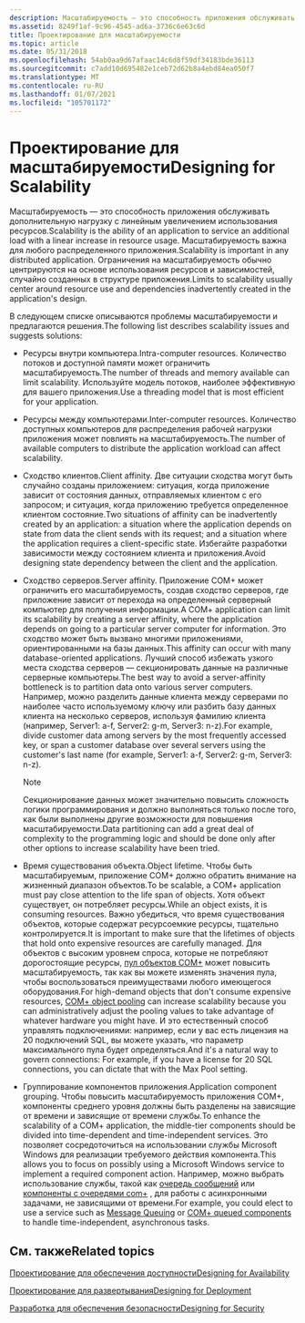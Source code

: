 ```yaml
---
description: Масштабируемость — это способность приложения обслуживать дополнительную нагрузку с линейным увеличением использования ресурсов.
ms.assetid: 8249f1af-9c96-4545-ad6a-3736c6e63c6d
title: Проектирование для масштабируемости
ms.topic: article
ms.date: 05/31/2018
ms.openlocfilehash: 54ab0aa9d67afaac14c6d8f59df34183bde36113
ms.sourcegitcommit: c7add10d695482e1ceb72d62b8a4ebd84ea050f7
ms.translationtype: MT
ms.contentlocale: ru-RU
ms.lasthandoff: 01/07/2021
ms.locfileid: "105701172"
---
```

# <a name="designing-for-scalability"></a><span data-ttu-id="3cfec-103">Проектирование для масштабируемости</span><span class="sxs-lookup"><span data-stu-id="3cfec-103">Designing for Scalability</span></span>

<span data-ttu-id="3cfec-104">Масштабируемость — это способность приложения обслуживать дополнительную нагрузку с линейным увеличением использования ресурсов.</span><span class="sxs-lookup"><span data-stu-id="3cfec-104">Scalability is the ability of an application to service an additional load with a linear increase in resource usage.</span></span> <span data-ttu-id="3cfec-105">Масштабируемость важна для любого распределенного приложения.</span><span class="sxs-lookup"><span data-stu-id="3cfec-105">Scalability is important in any distributed application.</span></span> <span data-ttu-id="3cfec-106">Ограничения на масштабируемость обычно центрируются на основе использования ресурсов и зависимостей, случайно созданных в структуре приложения.</span><span class="sxs-lookup"><span data-stu-id="3cfec-106">Limits to scalability usually center around resource use and dependencies inadvertently created in the application's design.</span></span>

<span data-ttu-id="3cfec-107">В следующем списке описываются проблемы масштабируемости и предлагаются решения.</span><span class="sxs-lookup"><span data-stu-id="3cfec-107">The following list describes scalability issues and suggests solutions:</span></span>

-   <span data-ttu-id="3cfec-108">Ресурсы внутри компьютера.</span><span class="sxs-lookup"><span data-stu-id="3cfec-108">Intra-computer resources.</span></span> <span data-ttu-id="3cfec-109">Количество потоков и доступной памяти может ограничить масштабируемость.</span><span class="sxs-lookup"><span data-stu-id="3cfec-109">The number of threads and memory available can limit scalability.</span></span> <span data-ttu-id="3cfec-110">Используйте модель потоков, наиболее эффективную для вашего приложения.</span><span class="sxs-lookup"><span data-stu-id="3cfec-110">Use a threading model that is most efficient for your application.</span></span>
-   <span data-ttu-id="3cfec-111">Ресурсы между компьютерами.</span><span class="sxs-lookup"><span data-stu-id="3cfec-111">Inter-computer resources.</span></span> <span data-ttu-id="3cfec-112">Количество доступных компьютеров для распределения рабочей нагрузки приложения может повлиять на масштабируемость.</span><span class="sxs-lookup"><span data-stu-id="3cfec-112">The number of available computers to distribute the application workload can affect scalability.</span></span>
-   <span data-ttu-id="3cfec-113">Сходство клиентов.</span><span class="sxs-lookup"><span data-stu-id="3cfec-113">Client affinity.</span></span> <span data-ttu-id="3cfec-114">Две ситуации сходства могут быть случайно созданы приложением: ситуация, когда приложение зависит от состояния данных, отправляемых клиентом с его запросом; и ситуация, когда приложению требуется определенное клиентом состояние.</span><span class="sxs-lookup"><span data-stu-id="3cfec-114">Two situations of affinity can be inadvertently created by an application: a situation where the application depends on state from data the client sends with its request; and a situation where the application requires a client-specific state.</span></span> <span data-ttu-id="3cfec-115">Избегайте разработки зависимости между состоянием клиента и приложения.</span><span class="sxs-lookup"><span data-stu-id="3cfec-115">Avoid designing state dependency between the client and the application.</span></span>
-   <span data-ttu-id="3cfec-116">Сходство серверов.</span><span class="sxs-lookup"><span data-stu-id="3cfec-116">Server affinity.</span></span> <span data-ttu-id="3cfec-117">Приложение COM+ может ограничить его масштабируемость, создав сходство серверов, где приложение зависит от перехода на определенный серверный компьютер для получения информации.</span><span class="sxs-lookup"><span data-stu-id="3cfec-117">A COM+ application can limit its scalability by creating a server affinity, where the application depends on going to a particular server computer for information.</span></span> <span data-ttu-id="3cfec-118">Это сходство может быть вызвано многими приложениями, ориентированными на базы данных.</span><span class="sxs-lookup"><span data-stu-id="3cfec-118">This affinity can occur with many database-oriented applications.</span></span> <span data-ttu-id="3cfec-119">Лучший способ избежать узкого места сходства серверов — секционировать данные на различные серверные компьютеры.</span><span class="sxs-lookup"><span data-stu-id="3cfec-119">The best way to avoid a server-affinity bottleneck is to partition data onto various server computers.</span></span> <span data-ttu-id="3cfec-120">Например, можно разделить данные клиента между серверами по наиболее часто используемому ключу или разбить базу данных клиента на несколько серверов, используя фамилию клиента (например, Server1: a-f, Server2: g-m, Server3: n-z).</span><span class="sxs-lookup"><span data-stu-id="3cfec-120">For example, divide customer data among servers by the most frequently accessed key, or span a customer database over several servers using the customer's last name (for example, Server1: a-f, Server2: g-m, Server3: n-z).</span></span>
    > [!Note]  
    > <span data-ttu-id="3cfec-121">Секционирование данных может значительно повысить сложность логики программирования и должно выполняться только после того, как были выполнены другие возможности для повышения масштабируемости.</span><span class="sxs-lookup"><span data-stu-id="3cfec-121">Data partitioning can add a great deal of complexity to the programming logic and should be done only after other options to increase scalability have been tried.</span></span>

     

-   <span data-ttu-id="3cfec-122">Время существования объекта.</span><span class="sxs-lookup"><span data-stu-id="3cfec-122">Object lifetime.</span></span> <span data-ttu-id="3cfec-123">Чтобы быть масштабируемым, приложение COM+ должно обратить внимание на жизненный диапазон объектов.</span><span class="sxs-lookup"><span data-stu-id="3cfec-123">To be scalable, a COM+ application must pay close attention to the life span of objects.</span></span> <span data-ttu-id="3cfec-124">Хотя объект существует, он потребляет ресурсы.</span><span class="sxs-lookup"><span data-stu-id="3cfec-124">While an object exists, it is consuming resources.</span></span> <span data-ttu-id="3cfec-125">Важно убедиться, что время существования объектов, которые содержат ресурсоемкие ресурсы, тщательно контролируется.</span><span class="sxs-lookup"><span data-stu-id="3cfec-125">It is important to make sure that the lifetimes of objects that hold onto expensive resources are carefully managed.</span></span> <span data-ttu-id="3cfec-126">Для объектов с высоким уровнем спроса, которые не потребляют дорогостоящие ресурсы, [пул объектов COM+](com--object-pooling.md) может повысить масштабируемость, так как вы можете изменять значения пула, чтобы воспользоваться преимуществами любого имеющегося оборудования.</span><span class="sxs-lookup"><span data-stu-id="3cfec-126">For high-demand objects that don't consume expensive resources, [COM+ object pooling](com--object-pooling.md) can increase scalability because you can administratively adjust the pooling values to take advantage of whatever hardware you might have.</span></span> <span data-ttu-id="3cfec-127">И это естественный способ управлять подключениями: например, если у вас есть лицензия на 20 подключений SQL, вы можете указать, что параметр максимального пула будет определяться.</span><span class="sxs-lookup"><span data-stu-id="3cfec-127">And it's a natural way to govern connections: For example, if you have a license for 20 SQL connections, you can dictate that with the Max Pool setting.</span></span>
-   <span data-ttu-id="3cfec-128">Группирование компонентов приложения.</span><span class="sxs-lookup"><span data-stu-id="3cfec-128">Application component grouping.</span></span> <span data-ttu-id="3cfec-129">Чтобы повысить масштабируемость приложения COM+, компоненты среднего уровня должны быть разделены на зависящие от времени и зависящие от времени службы.</span><span class="sxs-lookup"><span data-stu-id="3cfec-129">To enhance the scalability of a COM+ application, the middle-tier components should be divided into time-dependent and time-independent services.</span></span> <span data-ttu-id="3cfec-130">Это позволяет сосредоточиться на использовании службы Microsoft Windows для реализации требуемого действия компонента.</span><span class="sxs-lookup"><span data-stu-id="3cfec-130">This allows you to focus on possibly using a Microsoft Windows service to implement a required component action.</span></span> <span data-ttu-id="3cfec-131">Например, можно выбрать использование службы, такой как [очередь сообщений](/previous-versions/windows/desktop/legacy/ms711472(v=vs.85)) или [компоненты с очередями com+](com--queued-components.md) , для работы с асинхронными задачами, не зависящими от времени.</span><span class="sxs-lookup"><span data-stu-id="3cfec-131">For example, you could elect to use a service such as [Message Queuing](/previous-versions/windows/desktop/legacy/ms711472(v=vs.85)) or [COM+ queued components](com--queued-components.md) to handle time-independent, asynchronous tasks.</span></span>

## <a name="related-topics"></a><span data-ttu-id="3cfec-132">См. также</span><span class="sxs-lookup"><span data-stu-id="3cfec-132">Related topics</span></span>

<dl> <dt>

[<span data-ttu-id="3cfec-133">Проектирование для обеспечения доступности</span><span class="sxs-lookup"><span data-stu-id="3cfec-133">Designing for Availability</span></span>](designing-for-availability.md)
</dt> <dt>

[<span data-ttu-id="3cfec-134">Проектирование для развертывания</span><span class="sxs-lookup"><span data-stu-id="3cfec-134">Designing for Deployment</span></span>](designing-for-deployment.md)
</dt> <dt>

[<span data-ttu-id="3cfec-135">Разработка для обеспечения безопасности</span><span class="sxs-lookup"><span data-stu-id="3cfec-135">Designing for Security</span></span>](designing-for-security.md)
</dt> </dl>

 

 



